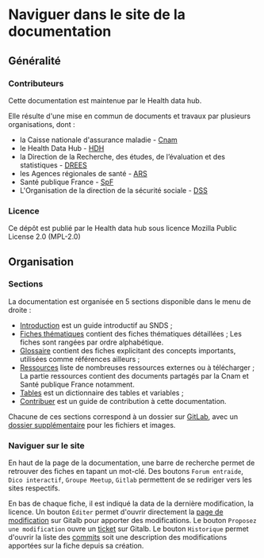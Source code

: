 # Naviguer dans le site de la documentation
<!-- SPDX-License-Identifier: MPL-2.0 -->

## Généralité
### Contributeurs 

Cette documentation est maintenue par le Health data hub.

Elle résulte d'une mise en commun de documents et travaux par plusieurs organisations, dont :
- la Caisse nationale d'assurance maladie - [Cnam](https://www.ameli.fr/)
- le Health Data Hub - [HDH](https://www.health-data-hub.fr)
- la Direction de la Recherche, des études, de l’évaluation et des statistiques - 
[DREES](https://drees.solidarites-sante.gouv.fr/etudes-et-statistiques/la-drees/)
- les Agences régionales de santé - [ARS](https://www.ars.sante.fr/)
- Santé publique France - [SpF](https://www.santepubliquefrance.fr/)
- L'Organisation de la direction de la sécurité sociale - [DSS](https://solidarites-sante.gouv.fr/ministere/organisation/organisation-des-directions-et-services/article/organisation-de-la-direction-de-la-securite-sociale-dss)

### Licence

Ce dépôt est publié par le Health data hub sous 
licence Mozilla Public License 2.0 (MPL-2.0)

## Organisation

### Sections
La documentation est organisée en 5 sections disponible dans le menu de droite :
- [Introduction](../../introduction/README.md) est un guide introductif au SNDS ;
- [Fiches thématiques](../../fiches/README.md) contient des fiches thématiques détaillées ; Les fiches sont rangées par ordre alphabétique.
- [Glossaire](../../glossaire/README.md) contient des fiches explicitant des concepts importants, utilisées comme références ailleurs ;
- [Ressources](../../ressources/README.md) liste de nombreuses ressources externes ou à télécharger ; La partie ressources contient des documents partagés par la Cnam et Santé publique France notamment. 
- [Tables](../../tables/README.md) est un dictionnaire des tables et variables ;
- [Contribuer](../../contribuer/README.md) est un guide de contribution à cette documentation.

Chacune de ces sections correspond à un dossier sur [GitLab](https://gitlab.com/healthdatahub/documentation-snds), avec un [dossier supplémentaire](https://gitlab.com/healthdatahub/documentation-snds/files) pour les fichiers et images.

### Naviguer sur le site

En haut de la page de la documentation, une barre de recherche permet de retrouver des fiches en tapant un mot-clé. Des boutons `Forum entraide`, `Dico interactif`, `Groupe Meetup`, `Gitlab` permettent de se rediriger vers les sites respectifs. 

 En bas de chaque fiche, il est indiqué la data de la dernière modification, la licence. Un bouton `Éditer` permet d'ouvrir directement la [page de modification](Modifier_une_fiche.md) sur Gitalb pour apporter des modifications. Le bouton `Proposez une modification` ouvre un [ticket](Ticket.md) sur Gitalb. Le bouton `Historique` permet d'ouvrir la liste des [commits](Introduction_Gitlab.md) soit une description des modifications apportées sur la fiche depuis sa création. 